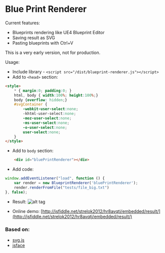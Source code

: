 # Blue Print Renderer

Current features:

 * Blueprints rendering like UE4 Blueprint Editor
 * Saving result as SVG
 * Pasting blueprints with Ctrl+V

This is a very early version, not for production.

Usage:
* Include library - `<script src="/dist/blueprint-renderer.js"></script>`
* Add to `<head>` section:
```html
<style>
	* { margin:0; padding:0; }
	html, body { width:100%; height:100%;}
	body {overflow: hidden;}
	#svgContainer {
		-webkit-user-select:none;
		-khtml-user-select:none;
		-moz-user-select:none;
		-ms-user-select:none;
		-o-user-select:none;
		user-select:none;
	}
</style>
```
* Add to `body` section:
```html
	<div id="bluePrintRenderer"></div>
```
* Add code:

```javascript
window.addEventListener("load", function () {
	var render = new BlueprintRenderer('bluePrintRenderer');
	render.renderFromFile("tests/file_big.txt")
}, false);
```
* Result:
![alt tag](https://raw.githubusercontent.com/strelok2012/BluePrintRenderer/master/demo/screen_2.png)

* Online demo:
[http://jsfiddle.net/strelok2012/hr8avqtj/embedded/result/](http://jsfiddle.net/strelok2012/hr8avqtj/embedded/result/)

### Based on:

 * [svg.js](https://github.com/wout/svg.js)
 * [jsface](https://github.com/tnhu/jsface)
